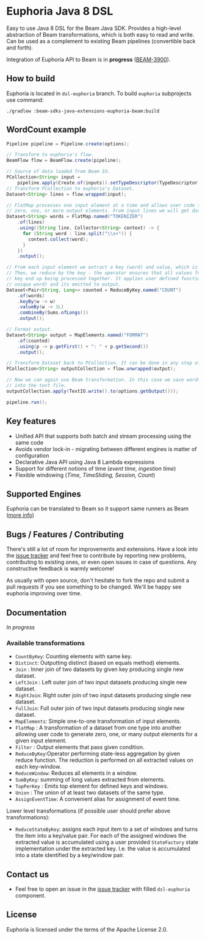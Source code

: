 <!--
    Licensed to the Apache Software Foundation (ASF) under one
    or more contributor license agreements.  See the NOTICE file
    distributed with this work for additional information
    regarding copyright ownership.  The ASF licenses this file
    to you under the Apache License, Version 2.0 (the
    "License"); you may not use this file except in compliance
    with the License.  You may obtain a copy of the License at

      http://www.apache.org/licenses/LICENSE-2.0

    Unless required by applicable law or agreed to in writing,
    software distributed under the License is distributed on an
    "AS IS" BASIS, WITHOUT WARRANTIES OR CONDITIONS OF ANY
    KIND, either express or implied.  See the License for the
    specific language governing permissions and limitations
    under the License.
-->


# Euphoria Java 8 DSL

Easy to use Java 8 DSL for the Beam Java SDK. Provides a high-level abstraction of Beam transformations, which is both easy to read and write. Can be used as a complement to existing Beam pipelines (convertible back and forth).

Integration of Euphoria API to Beam is in **progress** ([BEAM-3900](https://issues.apache.org/jira/browse/BEAM-3900)).

## How to build

Euphoria is located in `dsl-euphoria` branch. To build `euphoria` subprojects use command:

```
./gradlew :beam-sdks-java-extensions-euphoria-beam:build 
```

## WordCount example

```java
Pipeline pipeline = Pipeline.create(options);

// Transform to euphoria's flow.
BeamFlow flow = BeamFlow.create(pipeline);

// Source of data loaded from Beam IO.
PCollection<String> input =
    pipeline.apply(Create.of(inputs)).setTypeDescriptor(TypeDescriptor.of(String.class));
// Transform PCollection to euphoria's Dataset.
Dataset<String> lines = flow.wrapped(input);

// FlatMap processes one input element at a time and allows user code to emit
// zero, one, or more output elements. From input lines we will get data set of words.
Dataset<String> words = FlatMap.named("TOKENIZER")
    .of(lines)
    .using((String line, Collector<String> context) -> {
      for (String word : line.split("\\s+")) {
        context.collect(word);
      }
    })
    .output();

// From each input element we extract a key (word) and value, which is the constant `1`.
// Then, we reduce by the key - the operator ensures that all values for the same
// key end up being processed together. It applies user defined function (summing word counts for each
// unique word) and its emitted to output. 
Dataset<Pair<String, Long>> counted = ReduceByKey.named("COUNT")
    .of(words)
    .keyBy(w -> w)
    .valueBy(w -> 1L)
    .combineBy(Sums.ofLongs())
    .output();

// Format output.
Dataset<String> output = MapElements.named("FORMAT")
    .of(counted)
    .using(p -> p.getFirst() + ": " + p.getSecond())
    .output();

// Transform Dataset back to PCollection. It can be done in any step of this flow.
PCollection<String> outputCollection = flow.unwrapped(output);

// Now we can again use Beam transformation. In this case we save words and their count
// into the text file.
outputCollection.apply(TextIO.write().to(options.getOutput()));

pipeline.run();
```



## Key features

 * Unified API that supports both batch and stream processing using
   the same code
 * Avoids vendor lock-in - migrating between different engines is
   matter of configuration
 * Declarative Java API using Java 8 Lambda expressions
 * Support for different notions of time (_event time, ingestion
   time_)
 * Flexible windowing (_Time, TimeSliding, Session, Count_)


## Supported Engines

Euphoria can be translated to Beam so it support same runners as Beam ([more info](https://beam.apache.org/documentation/runners/capability-matrix/))


## Bugs / Features / Contributing

There's still a lot of room for improvements and extensions.  Have a
look into the [issue tracker](https://issues.apache.org/jira/browse/BEAM-3900)
and feel free to contribute by reporting new problems, contributing to
existing ones, or even open issues in case of questions.  Any constructive
feedback is warmly welcome!

As usually with open source, don't hesitate to fork the repo and
submit a pull requests if you see something to be changed.  We'll be
happy see euphoria improving over time.


## Documentation
_In progress_

### Available transformations

- `CountByKey`: Counting elements with same key.
- `Distinct`: Outputting distinct (based on equals method) elements.
- `Join` : Inner join of two datasets by given key producing single new dataset.
- `LeftJoin` : Left outer join of two input datasets producing single new dataset.
- `RightJoin`: Right outer join of two input datasets producing single new dataset.
- `FullJoin`: Full outer join of two input datasets producing single new dataset.
- `MapElements`: Simple one-to-one transformation of input elements.
- `FlatMap` : A transformation of a dataset from one type into another allowing user code to generate zero,
     one, or many output elements for a given input element.
- `Filter` : Output elements that pass given condition.
- `ReduceByKey`:Operator performing state-less aggregation by given reduce function. The reduction is performed
                 on all extracted values on each key-window.
- `ReduceWindow`: Reduces all elements in a window. 
- `SumByKey`: summing of long values extracted from elements.
- `TopPerKey` :  Emits top element for defined keys and windows.
- `Union` : The union of at least two datasets of the same type.
- `AssignEventTime`: A convenient alias for assignment of event time.


Lower level transformations (if possible user should prefer above transformations):
- `ReduceStateByKey`: assigns each input item to a set of windows and turns the item into a key/value pair.
For each of the assigned windows the extracted value is accumulated using a user provided `StateFactory` state
 implementation under the extracted key. I.e. the value is accumulated into a state identified by
 a key/window pair.

## Contact us

* Feel free to open an issue in the [issue tracker](https://issues.apache.org/jira/browse/BEAM-3900)
with filled `dsl-euphoria` component. 

## License

Euphoria is licensed under the terms of the Apache License 2.0.



